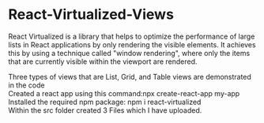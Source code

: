 # React-Virtualized-Views
React Virtualized is a library that helps to optimize the performance of large lists in React applications by only rendering the visible elements. It achieves this by using a technique called "window rendering", where only the items that are currently visible within the viewport are rendered.
</hr>
Three types of views that are List, Grid, and Table views are demonstrated in the code
</br>
Created a react app using this command:npx create-react-app my-app
</br>
Installed the required npm package: npm i react-virtualized 
</br>
Within the src folder created 3 Files which I have uploaded.
